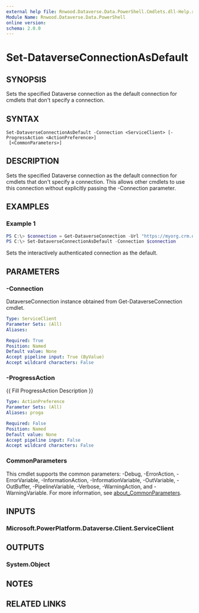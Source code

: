 ```yaml
---
external help file: Rnwood.Dataverse.Data.PowerShell.Cmdlets.dll-Help.xml
Module Name: Rnwood.Dataverse.Data.PowerShell
online version:
schema: 2.0.0
---
```


# Set-DataverseConnectionAsDefault

## SYNOPSIS
Sets the specified Dataverse connection as the default connection for cmdlets that don't specify a connection.

## SYNTAX

```
Set-DataverseConnectionAsDefault -Connection <ServiceClient> [-ProgressAction <ActionPreference>]
 [<CommonParameters>]
```

## DESCRIPTION
Sets the specified Dataverse connection as the default connection for cmdlets that don't specify a connection. This allows other cmdlets to use this connection without explicitly passing the -Connection parameter.

## EXAMPLES

### Example 1
```powershell
PS C:\> $connection = Get-DataverseConnection -Url "https://myorg.crm.dynamics.com" -Interactive
PS C:\> Set-DataverseConnectionAsDefault -Connection $connection
```

Sets the interactively authenticated connection as the default.

## PARAMETERS

### -Connection
DataverseConnection instance obtained from Get-DataverseConnection cmdlet.

```yaml
Type: ServiceClient
Parameter Sets: (All)
Aliases:

Required: True
Position: Named
Default value: None
Accept pipeline input: True (ByValue)
Accept wildcard characters: False
```

### -ProgressAction
{{ Fill ProgressAction Description }}

```yaml
Type: ActionPreference
Parameter Sets: (All)
Aliases: proga

Required: False
Position: Named
Default value: None
Accept pipeline input: False
Accept wildcard characters: False
```

### CommonParameters
This cmdlet supports the common parameters: -Debug, -ErrorAction, -ErrorVariable, -InformationAction, -InformationVariable, -OutVariable, -OutBuffer, -PipelineVariable, -Verbose, -WarningAction, and -WarningVariable. For more information, see [about_CommonParameters](http://go.microsoft.com/fwlink/?LinkID=113216).

## INPUTS

### Microsoft.PowerPlatform.Dataverse.Client.ServiceClient

## OUTPUTS

### System.Object
## NOTES

## RELATED LINKS
